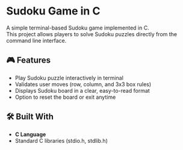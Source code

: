 # Sudoku Game in C

A simple terminal-based Sudoku game implemented in C.  
This project allows players to solve Sudoku puzzles directly from the command line interface.

## 🎮 Features

- Play Sudoku puzzle interactively in terminal
- Validates user moves (row, column, and 3x3 box rules)
- Displays Sudoku board in a clear, easy-to-read format
- Option to reset the board or exit anytime

## 🛠️ Built With

- **C Language**
- Standard C libraries (stdio.h, stdlib.h)
